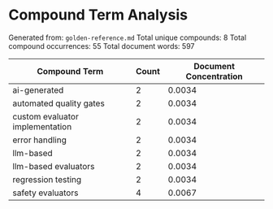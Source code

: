 # Compound Term Analysis

Generated from: `golden-reference.md`
Total unique compounds: 8
Total compound occurrences: 55
Total document words: 597

| Compound Term | Count | Document Concentration |
|---------------|-------|------------------------|
| ai-generated | 2 | 0.0034 |
| automated quality gates | 2 | 0.0034 |
| custom evaluator implementation | 2 | 0.0034 |
| error handling | 2 | 0.0034 |
| llm-based | 2 | 0.0034 |
| llm-based evaluators | 2 | 0.0034 |
| regression testing | 2 | 0.0034 |
| safety evaluators | 4 | 0.0067 |
